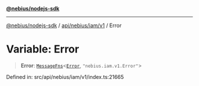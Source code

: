 [**@nebius/nodejs-sdk**](../../../../../README.md)

---

[@nebius/nodejs-sdk](../../../../../README.md) / [api/nebius/iam/v1](../README.md) / Error

# Variable: Error

> **Error**: [`MessageFns`](../../../../../runtime/protos/core/interfaces/MessageFns.md)\<[`Error`](../interfaces/Error.md), `"nebius.iam.v1.Error"`\>

Defined in: src/api/nebius/iam/v1/index.ts:21665
